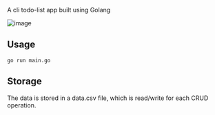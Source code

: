 A cli todo-list app built using Golang

![image](https://github.com/user-attachments/assets/e8a156da-a696-45f6-8371-21c945d214c3)


## Usage
    go run main.go



## Storage

The data is stored in a data.csv file, which is read/write for each CRUD operation.
